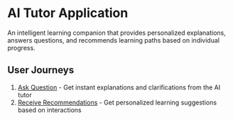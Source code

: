 # AI Tutor Application

An intelligent learning companion that provides personalized explanations, answers questions, and recommends learning paths based on individual progress.

## User Journeys

1. [Ask Question](docs/journeys/ask-question.md) - Get instant explanations and clarifications from the AI tutor
2. [Receive Recommendations](docs/journeys/receive-recommendations.md) - Get personalized learning suggestions based on interactions
